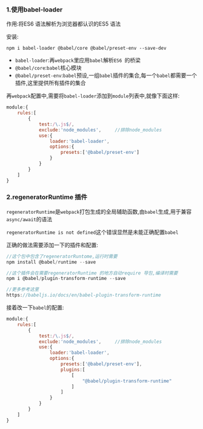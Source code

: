 ### 1.使用babel-loader 

作用:将ES6 语法解析为浏览器都认识的ES5 语法

安装:

```
npm i babel-loader @babel/core @babel/preset-env --save-dev
```

- `babel-loader`:再`webpack`里应用`babel`解析`ES6 `的桥梁
- `@babel/core`:`babel`核心模块
- `@babel/preset-env`:`babel`预设,一组`babel`插件的集合,每一个`babel`都需要一个插件,这里提供所有插件的集合

再`webpack`配置中,需要将`babel-loader`添加到`module`列表中,就像下面这样:

```js
module:{
    rules:[
        {
            test:/\.js$/,
            exclude:'node_modules',		//排除node_modules 
            use:{
                loader:'babel-loader',		
                options:{
                    presets:['@babel/preset-env']
                }
            }
        }
    ]
}
```

### 2.regeneratorRuntime 插件

`regeneratorRuntime`是`webpack`打包生成的全局辅助函数,由`babel`生成,用于兼容`async/await`的语法

`regeneratorRuntime is not defined`这个错误显然是未能正确配置`babel`

正确的做法需要添加一下的插件和配置:

```js
//这个包中包含了regeneratorRuntome,运行时需要
npm install @babel/runtime --save

//这个插件会在需要regeneratorRuntime 的地方自动require 导包,编译时需要
npm i @babel/plugin-transform-runtime --save

//更多参考这里
https://babeljs.io/docs/en/babel-plugin-transform-runtime
```

接着改一下`babel`的配置:

```js
module:{
    rules:[
        {
            test:/\.js$/,
            exclude:'node_modules',		//排除node_modules 
            use:{
                loader:'babel-loader',		
                options:{
                    presets:['@babel/preset-env'],
                    plugins:[
                        [
                            "@babel/plugin-transform-runtime"
                        ]
                    ]
                }
            }
        }
    ]
}
```

